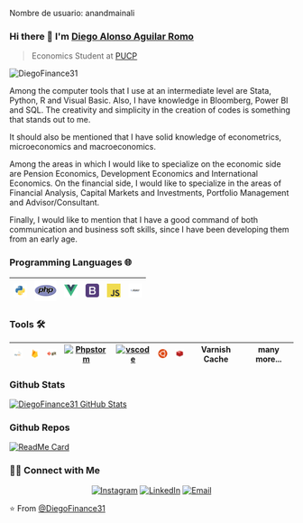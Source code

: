 
Nombre de usuario: anandmainali 


### Hi there 👋 I'm [Diego Alonso Aguilar Romo](https://DiegoFinance31.com.np)
> Economics Student at [PUCP](https://softnep.com)


<img src="https://komarev.com/ghpvc/?username=DiegoFinance31" alt="DiegoFinance31" />

<div>
 <p>
Among the computer tools that I use at an intermediate level are Stata, Python, R and Visual Basic. Also, I have knowledge in Bloomberg, Power BI and SQL. The creativity and simplicity in the creation of codes is something that stands out to me.

It should also be mentioned that I have solid knowledge of econometrics, microeconomics and macroeconomics.

Among the areas in which I would like to specialize on the economic side are Pension Economics, Development Economics and International Economics. On the financial side, I would like to specialize in the areas of Financial Analysis, Capital Markets and Investments, Portfolio Management and Advisor/Consultant.

Finally, I would like to mention that I have a good command of both communication and business soft skills, since I have been developing them from an early age.
</p>
</div>

### Programming Languages 🌐

| [<img src="https://raw.githubusercontent.com/github/explore/80688e429a7d4ef2fca1e82350fe8e3517d3494d/topics/python/python.png" alt="Python" width="24">](https://python.org/) | [<img src="https://raw.githubusercontent.com/github/explore/80688e429a7d4ef2fca1e82350fe8e3517d3494d/topics/php/php.png" alt="php" width="38">](https://php.net/)  | [<img src="https://raw.githubusercontent.com/github/explore/80688e429a7d4ef2fca1e82350fe8e3517d3494d/topics/vue/vue.png" alt="Vue" width="24">](https://vuejs.org/)  |  [<img src="https://raw.githubusercontent.com/github/explore/80688e429a7d4ef2fca1e82350fe8e3517d3494d/topics/bootstrap/bootstrap.png" alt="Bootstrap" width="24">](https://getbootstrap.com/) |  [<img src="https://raw.githubusercontent.com/github/explore/80688e429a7d4ef2fca1e82350fe8e3517d3494d/topics/javascript/javascript.png" alt="jQuery" width="24">](https://jquery.com/) | [<img src="https://raw.githubusercontent.com/github/explore/80688e429a7d4ef2fca1e82350fe8e3517d3494d/topics/jquery/jquery.png" alt="jQuery" width="24">](https://jquery.com/)
|---|---|---|---|---|---|
 
### Tools 🛠️

| [<img src="https://raw.githubusercontent.com/github/explore/80688e429a7d4ef2fca1e82350fe8e3517d3494d/topics/mysql/mysql.png" alt="mysql" width="24">](https://www.mysql.com/) |  [<img src="https://raw.githubusercontent.com/github/explore/80688e429a7d4ef2fca1e82350fe8e3517d3494d/topics/firebase/firebase.png" alt="firebase" width="24">](https://firebase.google.com/) | [<img src="https://raw.githubusercontent.com/github/explore/80688e429a7d4ef2fca1e82350fe8e3517d3494d/topics/git/git.png" alt="Git" width="24">](https://git-scm.com/) |  [<img src="https://logonoid.com/images/phpstorm-logo.png" alt="Phpstorm" width="24">](https://www.jetbrains.com/phpstorm/) | [<img src="https://upload.wikimedia.org/wikipedia/commons/thumb/2/2d/Visual_Studio_Code_1.18_icon.svg/1200px-Visual_Studio_Code_1.18_icon.svg.png" alt="vscode" width="24">](https://code.visualstudio.com/) | [<img src="https://raw.githubusercontent.com/github/explore/80688e429a7d4ef2fca1e82350fe8e3517d3494d/topics/ubuntu/ubuntu.png" alt="Ubuntu" width="24">](https://ubuntu.com/)  |  [<img src="https://raw.githubusercontent.com/github/explore/80688e429a7d4ef2fca1e82350fe8e3517d3494d/topics/redis/redis.png" alt="Redis" width="24">](https://redis.io/) | Varnish Cache | many more...
|---|---|---|---|---|---|---|---|---|

### Github Stats

[![DiegoFinance31 GitHub Stats](https://github-readme-stats.vercel.app/api?username=DiegoFinance31&show_icons=true&count_private=true)](https://github.com/DiegoFinance31)

### Github Repos

[![ReadMe Card](https://github-readme-stats.vercel.app/api/pin/?username=DiegoFinance31&repo=Aguilar-Romo-Diego-Alonso_r_py_jl&show_owner=true)](https://github.com/DiegoFinance31/Aguilar-Romo-Diego-Alonso_r_py_jl )

<h3> 🤝🏻 Connect with Me </h3>


<p align="center">
<a href="https://www.instagram.com/diegoaguilarromo/" target="_blank"><img alt="Instagram" src="https://img.shields.io/badge/Instagram-www.instagram.com/diegoaguilarromo/-blue?style=flat&logo=google-chrome"></a>
<a href="https://www.linkedin.com/in/diego-alonso-aguilar-romo-484b541ba/" target="_blank"><img alt="LinkedIn" src="https://img.shields.io/badge/LinkedIn-@diegoalonsoaguilarromo-blue?style=flat&logo=linkedin"></a>
<a href="mailto:alonso.aguilarr@@pucp.edu.pe"><img alt="Email" src="https://img.shields.io/badge/Email-alonso.aguilarr@pucp.edu.pe-blue?style=flat&logo=gmail"></a>
</p>


⭐️ From [@DiegoFinance31](https://github.com/DiegoFinance31)
